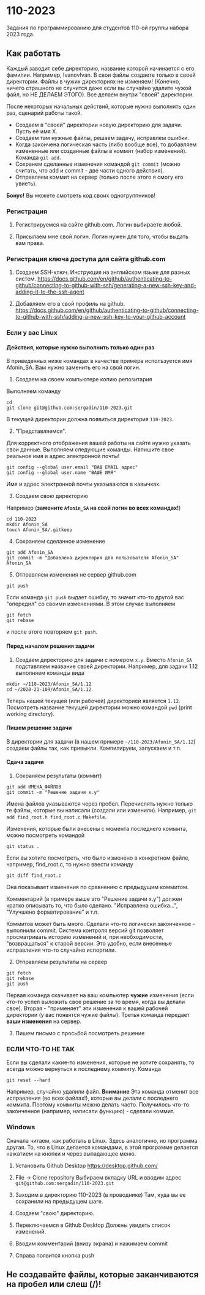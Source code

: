 # 110-2023
Задания по программированию для студентов 110-ой группы набора 2023 года.

## Как работать
Каждый заводит себе директорию, название которой начинается с его фамилии. Например, IvanovIvan. В свои файлы создаете только в своей директории.
Файлы в чужих директориях не изменяем! (Конечно, ничего страшного не случится даже если вы случайно удалите чужой файл, но НЕ ДЕЛАЕМ ЭТОГО). Все делаем внутри "своей" директории.

После некоторых начальных действий, которые нужно выполнить один раз, сценарий работы такой.
* Создаем в "своей" директории новую директорию для задачи. Пусть её имя X.
* Создаем там нужные файлы, решаем задачу, исправлем ошибки.
* Когда закончена логическая часть (либо вообще все), то добавляем измененные или созданные файлы в коммит (набор изменений). Команда `git add`.
* Сохранем сделанные изменения командой `git commit` (можно считать, что add и commit - две части одного действия).
* Отправляем коммит на сервер (только после этого я смогу его увиеть).

**Бонус!** Вы можете смотреть код своих одногруппников!

### Регистрация
1. Регистрируемся на сайте github.com. Логин выбираете любой.

2. Присылаем мне свой логин. Логин нужен для того, чтобы выдать вам права.

### Регистрация ключа доступа для сайта github.com
1. Создаем SSH-ключ. Инструкция на английском языке для разных систем.
 https://docs.github.com/en/github/authenticating-to-github/connecting-to-github-with-ssh/generating-a-new-ssh-key-and-adding-it-to-the-ssh-agent

2. Добавляем его в свой профиль на github. 
https://docs.github.com/en/github/authenticating-to-github/connecting-to-github-with-ssh/adding-a-new-ssh-key-to-your-github-account

### Если у вас Linux
#### Действия, которые нужно выполнить только один раз
В приведенных ниже командах в качестве примера используется имя Afonin_SA. Вам нужно заменить его на свой логин.

1. Создаем на своем компьютере копию репозитария

Выполняем команду
```
cd
git clone git@github.com:sergadin/110-2023.git
```
В текущей директории должна появиться директория `110-2023`.

2. "Представляемся".

Для корректного отображения вашей работы на сайте нужно указать свои данные. Выполняем следующие команды. Напишите свое реальное имя и адрес электронной почты!
```
git config --global user.email "ВАШ EMAIL адрес"
git config --global user.name "ВАШЕ ИМЯ"
```

Имя и адрес электронной почты указываются в кавычках.

3. Создаем свою директорию

Например (<b>замените `Afonin_SA` на свой логин во всех командах!</b>)
```
cd 110-2023
mkdir Afonin_SA
touch Afonin_SA/.gitkeep
```

4. Сохраняем сделанное изменение
```
git add Afonin_SA
git commit -m "Добавлена директория для пользователя Afonin_SA" Afonin_SA
```

5. Отправляем изменения не сервер github.com
```
git push
```

Если команда `git push` выдает ошибку, то значит кто-то другой вас "опередил" со своими изменениями. В этом случае выполняем
```
git fetch
git rebase
```
и после этого повторяем `git push`.

#### Перед началом решения задачи
1. Создаем директорию для задачи с номером `x.y`. Вместо `Afonin_SA` подставляем название своей директории. Например, для задачи 1.12 выполняем команды вида
```
mkdir ~/110-2023/Afonin_SA/1.12
cd ~/2020-21-109/Afonin_SA/1.12
```
Теперь нашей текущей (или рабочей) директорией является `1.12`. Посмотреть название текущей директории можно командой `pwd` (print working directory).

#### Пишем решение задачи
В директории для задачи (в нашем примере `~/110-2023/Afonin_SA/1.12`) создаем файлы так, как привыкли. Компилируем, запускаем и т.п.

#### Сдача задачи
1. Сохраняем результаты (коммит)

```
git add ИМЕНА_ФАЙЛОВ
git commit -m "Решение задачи x.y"
```

Имена файлов указываются через пробел. Перечислять нужно только те файлы, которые вы написали (создали или изменили). Например, `git add find_root.h find_root.c Makefile`.

Изменения, которые были внесены с момента последнего коммита, можно посмотреть командой
```
git status .
```

Если вы хотите посмотреть, что было изменено в конкретном файле, например, find_root.c, то нужно ввести команду
```
git diff find_root.c
```
Она показывает изменения по сравнению с предыдущим коммитом.

Комментарий (в примере выше это "Решение задачи x.y") должен кратко описывать то, что было сделано. "Исправлена ошибка...", "Улучшено форматирование" и т.п.

Коммитов может быть много. Сделали что-то логически законченное - выполнили commit. Система контроля версий git позволяет просматривать историю изменений и, при необходимости, "возвращаться" к старой версии. Это удобно, если внесенные исправления что-то случайно испортили.

2. Отправляем результаты на сервер
```
git fetch
git rebase
git push
```

Первая команда скачивает на ваш компьютер **чужие** изменения (если кто-то успел выложить свое решение за то время, когда вы делали свое). Вторая - "применяет" эти изменения к вашей рабочей директории (у вас появятся чужие файлы). Третья команда передает **ваши изменения** на сервер.

3. Пишем письмо с просьбой посмотреть решение

### ЕСЛИ ЧТО-ТО НЕ ТАК
Если вы сделали какие-то изменения, которые не хотите сохранять, то всегда можно вернуться к последнему коммиту. Команда
```
git reset --hard
```
Например, случайно удалили файл.
**Внимание** Эта команда отменит все исправления (во всех файлах!), которые вы делали с последнего коммита. Поэтому коммиты можно делать часто. Получилось что-то законченное (например, написали функцию) - сделали коммит. 

### Windows
Сначала читаем, как работать в Linux. Здесь аналогично, но программа другая. То, что в Linux делается командами, в этой программе делается нажатием на кнопки и через выпадающее меню.

1. Установить Github Desktop
https://desktop.github.com/

2. File -> Clone repository
Выбираем вкладку URL и вводим адрес `git@github.com:sergadin/110-2023.git`

3. Заходим в директорию 110-2023 (в проводнике)
Там, куда вы ее сохранили на предыдущем шаге.

4. Создаем "свою" директорию.

5. Переключаемся в Github Desktop
Должны увидеть список изменений.

6. Вводим комментарий (внизу экрана) и нажимаем commit

7. Справа появится кнопка push

## Не создавайте файлы, которые заканчиваются на пробел или слеш (/)!
